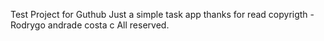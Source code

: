 Test Project for Guthub
Just a simple task app
thanks for read
copyrigth - Rodrygo andrade costa
c
All reserved.
